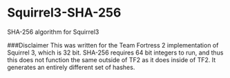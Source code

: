 # Squirrel3-SHA-256
SHA-256 algorithm for Squirrel3

###Disclaimer
This was written for the Team Fortress 2 implementation of Squirrel 3, which is 32 bit. SHA-256 requires 64 bit integers to run, and thus this does not function the same outside of TF2 as it does inside of TF2. It generates an entirely different set of hashes.
